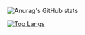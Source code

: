 ![Anurag's GitHub stats](https://github-readme-stats.vercel.app/api?username=KERRCAM&show_icons=true&theme=radical) 


[![Top Langs](https://github-readme-stats.vercel.app/api/top-langs/?username=KERRCAM&langs_count=8)](https://github.com/anuraghazra/github-readme-stats) 
